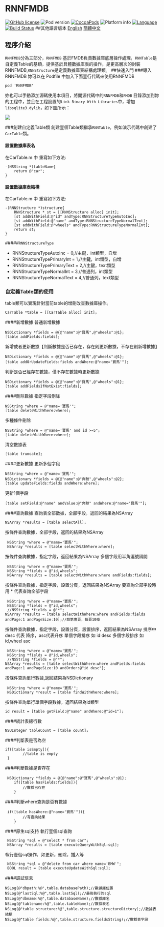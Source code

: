 RNNFMDB
==========

[![GitHub license](https://img.shields.io/badge/license-MIT-blue.svg)]()
![Pod version](http://img.shields.io/cocoapods/v/RNNFMDB.svg?style=flat)
[![CocoaPods](https://img.shields.io/cocoapods/metrics/doc-percent/RNNFMDB.svg)]()
![Platform info](http://img.shields.io/cocoapods/p/RNNFMDB.svg?style=flat)
[![Language](http://img.shields.io/badge/language-OC-brightgreen.svg?style=flat
)](https://en.wikipedia.org/wiki/Objective-C)
[![Build Status](https://api.travis-ci.org/iterrypeng/RNNFMDB.svg?branch=master)](https://travis-ci.org/iterrypeng/RNNFMDB)
##其他語言版本
[English](README.md) [簡體中文](README_ZH.md)
## 程序介紹
`RNNFMDB`分為三部分，`RNNFMDB` 基於FMDB負責數據庫底層操作處理，`RNNTable`是自定義Table的基類，提供基於具體數據庫表的操作，是更高層次的封裝RNNFMDB,`RNNStructure`是定義數據庫表結構處理類。
##快速入門
###導入RNNFMDB
妳可以在 Podfile 中加入下面壹行代碼來使用RNNFMDB

    pod 'RNNFMDB'

妳也可以手動添加源碼使用本項目，將開源代碼中的`RNNFMDB`和`FMDB` 目錄添加到妳的工程中，並且在工程設置的`Link Binary With Libraries`中，增加`libsqlite3.dylib`，如下圖所示：

![](http://blog.devtang.com/images/key-value-store-setup.jpg)

###創建自定義Table類
創建壹個Table類繼承`RNNTable`，例如演示代碼中創建了`CarTable`類。
#### 設置數據庫表名
在CarTable.m 中 重寫如下方法:
```
-(NSString *)tableName{
    return @"car";
}
```
#### 設置數據庫表結構
在CarTable.m 中 重寫如下方法:
```
-(RNNStructure *)structure{
    RNNStructure * st = [[RNNStructure alloc] init];
    [st addWithField:@"id" andType:RNNStructureTypeAutoInc];
    [st addWithField:@"name" andType:RNNStructureTypeNormalText];
    [st addWithField:@"wheels" andType:RNNStructureTypeNormalInt];
    return st;
}
```
#####`RNNStructureType`
* RNNStructureTypeAutoInc = 0,//主鍵，int類型，自增
* RNNStructureTypePrimaryInt = 1,//主鍵，int類型，自增
* RNNStructureTypePrimaryText = 2,//主鍵，text類型
* RNNStructureTypeNormalInt = 3,//普通列，int類型
* RNNStructureTypeNormalText = 4,//普通列，text類型

### 自定義Table類的使用
table類可以實現針對當前table的增刪改查數據庫操作。
```
CarTable *table = [[CarTable alloc] init];
```
####新增數據
普通新增數據
```
NSDictionary *fields = @{@"name":@"寶馬",@"wheels":@1}; 
[table addFields:fields];
```
新增或者更新數據【判斷數據是否已存在，存在則更新數據，不存在則新增數據】
```
NSDictionary *fields = @{@"name":@"寶馬",@"wheels":@1};
[table addOrUpdateFields:fields andWhere:@"name='寶馬'"];
```
判斷是否已經存在數據，僅不存在數據時更新數據
```
NSDictionary *fields = @{@"name":@"寶馬",@"wheels":@1};
[table addFieldsIfNotExist:fields];
```
####刪除數據
指定字段刪除
```
NSString *where = @"name='寶馬'";
[table deleteWithWhere:where];
```
多種條件刪除
```
NSString *where = @"name='寶馬' and id >=5";
[table deleteWithWhere:where];
```
清空數據表
```
[table truncate];
```
####更新數據
更新多個字段
```
NSString *where = @"name='寶馬'";
NSDictionary *fields = @{@"name":@"奔馳",@"wheels":@2};
[table updateFields:fields andWhere:where];
```
更新1個字段
```
[table setField:@"name" andValue:@"奔馳" andWhere:@"name='寶馬'"];
```
####查詢數據
查詢表全部數據，全部字段，返回的結果為NSArray
```
NSArray *results = [table selectAll];
```
按條件查詢數據，全部字段，返回的結果為NSArray
```
 NSString *where = @"name='寶馬'";
 NSArray *results = [table selectWithWhere:where];
```
按條件查詢數據，指定字段，返回結果為NSArray
多個字段用半角逗號隔開
```
 NSString *where = @"name='寶馬'";
 NSString *fields = @"id,wheels";
 NSArray *results = [table selectWithWhere:where andFields:fields];
```
按條件查詢數據，指定字段，設置分頁，返回結果為NSArray
要查詢全部字段時 用 * 代表查詢全部字段
```
 NSString *where = @"name='寶馬'";
 NSString *fields = @"id,wheels";
 //NSString *fields = @"*";
NSArray *results = [table selectWithWhere:where andFields:fields andPage:1 andPageSize:10];//取第壹頁，每頁10條
```
按條件查詢數據，指定字段，設置分頁，設置排序，返回結果為NSArray
排序中 desc 代表 降序，asc代表升序
單個字段排序 如 id desc
多個字段排序 如 id,wheel asc
```
 NSString *where = @"name='寶馬'";
 NSString *fields = @"id,wheels";
 //NSString *fields = @"*";
NSArray *results = [table selectWithWhere:where andFields:fields andPage:1 andPageSize:10 andOrder:@"id desc"];
```
按條件查詢單行數據,返回結果為NSDictionary
```
 NSString *where = @"name='寶馬'";
 NSDictionary *result = [table findWithWhere:where];
```
按條件查詢單行單個字段數據，返回結果為id類型
```
id result = [table getField:@"name" andWhere:@"id=1"];
```
####統計表總行數
```
NSUInteger tableCount = [table count];
```
####判斷表是否為空
```
if([table isEmpty]){
        //table is empty
 }
```
####判斷數據是否存在
```
 NSDictionary *fields = @{@"name":@"寶馬",@"wheels":@1};
    if([table hasFields:fields]){
        //數據已存在
    }
```
####判斷where查詢是否有數據
```
 if([table hasWhere:@"name='寶馬'"]){
        //有查詢結果
    }
```
####原生sql支持
執行壹個sql查詢
```
 NSString *sql = @"select * from car";
 NSArray *results = [table executeQueryWithSql:sql]; 
```
執行壹個sql操作，如更新，刪除，插入等
```
 NSString *sql = @"delete from car where name='BMW'";
 BOOL result = [table executeUpdateWithSql:sql];
```



####調試信息
```
NSLog(@"dbpath:%@",table.databasePath);//數據庫位置
NSLog(@"lastSql:%@",table.lastSql);//最後執行的sql
NSLog(@"dbname:%@",table.databaseName);//數據庫名
NSLog(@"tablename:%@",table.tableName);//數據表名
NSLog(@"table structure:%@",table.structure.structureDictory);//數據表結構
NSLog(@"table fields:%@",table.structure.fieldsString);//數據表字段
```


 
